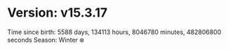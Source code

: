 # Version: v15.3.17
Time since birth: 5588 days, 134113 hours, 8046780 minutes, 482806800 seconds
Season: Winter ❄️
